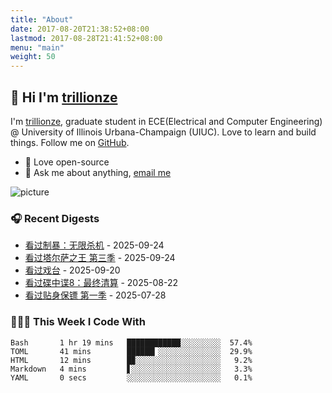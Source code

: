```yaml
---
title: "About"
date: 2017-08-20T21:38:52+08:00
lastmod: 2017-08-28T21:41:52+08:00
menu: "main"
weight: 50
---
```


## 👋 Hi I'm [trillionze](https://www.trillionze.com)

I'm [trillionze](https://www.trillionze.com), graduate student in ECE(Electrical and Computer Engineering) @ University of Illinois Urbana-Champaign (UIUC). Love to learn and build things. Follow me on [GitHub](https://github.com/trillionze).

- 💼 Love open-source
- 💬 Ask me about anything, [email me](trillionze@163.com)

![picture](https://image.pseudoyu.com/images/dino.gif)

### 🎧 Recent Digests

<!-- douban starts -->
* <a href='https://movie.douban.com/subject/33415953/' target='_blank'>看过制暴：无限杀机</a> - 2025-09-24
* <a href='https://movie.douban.com/subject/37149448/' target='_blank'>看过塔尔萨之王 第三季</a> - 2025-09-24
* <a href='https://movie.douban.com/subject/35483395/' target='_blank'>看过戏台</a> - 2025-09-20
* <a href='https://movie.douban.com/subject/30433456/' target='_blank'>看过碟中谍8：最终清算</a> - 2025-08-22
* <a href='https://movie.douban.com/subject/27163287/' target='_blank'>看过贴身保镖 第一季</a> - 2025-07-28
<!-- douban ends -->

### 👨🏻‍💻 This Week I Code With

<!-- code_time starts -->

```text
Bash       1 hr 19 mins   ████████████░░░░░░░░░  57.4%
TOML       41 mins        ██████▎░░░░░░░░░░░░░░  29.9%
HTML       12 mins        █▉░░░░░░░░░░░░░░░░░░░   9.2%
Markdown   4 mins         ▋░░░░░░░░░░░░░░░░░░░░   3.3%
YAML       0 secs         ░░░░░░░░░░░░░░░░░░░░░   0.1%
```

<!-- code_time ends -->